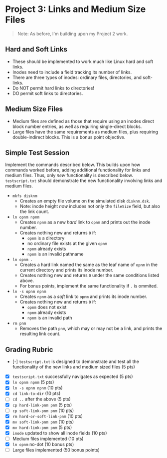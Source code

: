 # Project 3: Links and Medium Size Files
> Note: As before, I'm building upon my Project 2 work.

## Hard and Soft Links
- These should be implemented to work much like Linux hard and soft links.
- Inodes need to include a field tracking its number of links.
- There are three types of inodes: ordinary files, directories, and soft-links.
- Do NOT permit hard links to directories!
- DO permit soft links to directories.
## Medium Size Files
- Medium files are defined as those that require using an inodes direct block number entries, as well as requiring single-direct blocks.
- Large files have the same requirements as medium files, plus requiring double-indirect blocks.  This is a bonus point objective.
## Simple Test Session
Implement the commands described below.  This builds upon how commands worked before, adding additional functionality for links and medium files.  Thus, only *new* functionality is described below.  `testscript.txt` should demonstrate the new functionality involving links and medium files.
- `mkfs disknm`
    - Creates an empty file volume on the simulated disk `disknm.dsk`.
    - Note: inode height *now* includes not only the `fileSize` field, but also the link count.
- `ln opnm npnm`
    - Creates `npnm` as a new *hard* link to `opnm` and prints out the inode number.
    - Creates nothing new and returns `0` if:
        - `opnm` is a directory
        - no ordinary file exists at the given `opnm`
        - `npnm` already exists
        - `npnm` is an invalid pathname
- `ln opnm .`
    - Creates a hard link named the same as the leaf name of `opnm` in the current directory and prints its inode number.
    - Creates nothing new and returns `0` under the same conditions listed above.
    - For bonus points, implement the same functionality if `.` is ommited.
- `ln -s opnm npnm`
    - Creates `npnm` as a *soft* link to `opnm` and prints its inode number.
    - Creates nothing new and returns `0` if:
        - `opnm` does not exist
        - `npnm` already exists
        - `npnm` is an invalid path
- `rm pnm`
    - Removes the path `pnm`, which may or may not be a link, and prints the resulting link count.

## Grading Rubric
- [-] `testscript.txt` is designed to demonstrate and test all the functionality of the new links and medium sized files (5 pts)
- [x] `testscript.txt` successfully navigates as expected (5 pts)
- [x] `ln opnm npnm` (5 pts)
- [x] `ln -s opnm npnm` (10 pts)
- [x] `cd link-to-dir` (10 pts)
- [ ] `cd ..` after the above (5 pts)
- [x] `cp hard-link-pnm pnm` (5 pts)
- [ ] `cp soft-link-pnm pnm` (10 pts)
- [x] `rm hard-or-soft-link-pnm` (10 pts)
- [x] `mv soft-link-pnm pnm` (10 pts)
- [x] `mv hard-link-pnm pnm` (5 pts)
- [x] `inode` updated to show all inode fields (10 pts)
- [ ] Medium files implemented (10 pts)
- [x] `ln opnm` no-dot (10 bonus pts)
- [ ] Large files implemented (50 bonus points)